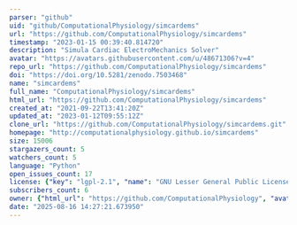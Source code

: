 ```yaml
---
parser: "github"
uid: "github/ComputationalPhysiology/simcardems"
url: "https://github.com/ComputationalPhysiology/simcardems"
timestamp: "2023-01-15 00:39:40.814720"
description: "Simula Cardiac ElectroMechanics Solver"
avatar: "https://avatars.githubusercontent.com/u/48671306?v=4"
repo_url: "https://github.com/ComputationalPhysiology/simcardems"
doi: "https://doi.org/10.5281/zenodo.7503468"
name: "simcardems"
full_name: "ComputationalPhysiology/simcardems"
html_url: "https://github.com/ComputationalPhysiology/simcardems"
created_at: "2021-09-22T13:41:20Z"
updated_at: "2023-01-12T09:55:12Z"
clone_url: "https://github.com/ComputationalPhysiology/simcardems.git"
homepage: "http://computationalphysiology.github.io/simcardems"
size: 15006
stargazers_count: 5
watchers_count: 5
language: "Python"
open_issues_count: 17
license: {"key": "lgpl-2.1", "name": "GNU Lesser General Public License v2.1", "spdx_id": "LGPL-2.1", "url": "https://api.github.com/licenses/lgpl-2.1", "node_id": "MDc6TGljZW5zZTEx"}
subscribers_count: 6
owner: {"html_url": "https://github.com/ComputationalPhysiology", "avatar_url": "https://avatars.githubusercontent.com/u/48671306?v=4", "login": "ComputationalPhysiology", "type": "Organization"}
date: "2025-08-16 14:27:21.673950"
---
```

